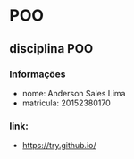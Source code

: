 # POO
## disciplina POO

### Informações

* nome: Anderson Sales Lima
* matricula: 20152380170

### link: 
* https://try.github.io/


